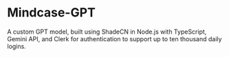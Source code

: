 # Mindcase-GPT
A custom GPT model, built using ShadeCN in Node.js with TypeScript, Gemini API, and Clerk for authentication to support up to ten thousand daily logins.
